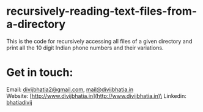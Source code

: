 # recursively-reading-text-files-from-a-directory
This is the code for recursively accessing all files of a given directory and print all the 10 digit Indian phone numbers and their variations.

# Get in touch:
Email: [divijbhatia2@gmail.com](mailto:divijbhatia2@gmail.com), [mail@divijbhatia.in](mailto:mail@divijbhatia.in)     
Website: [http://www.divijbhatia.in](http://www.divijbhatia.in)\
Linkedin:  [bhatiadivij](https://www.linkedin.com/in/bhatiadivij)
